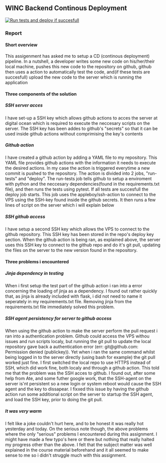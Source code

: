 <h2>WINC Backend Continous Deployment</h2>

[![Run tests and deploy if succesfull](https://github.com/Mark-NB/winc-cd/actions/workflows/run-tests.yml/badge.svg)](https://github.com/Mark-NB/winc-cd/actions/workflows/run-tests.yml)

<h3>Report</h3>

<h4>Short overview</h4>
<p>This assigenment has asked me to setup a CD (continous deployment) pipeline. In a nutshell, a developer writes some new code on his/her/their local machine, pushes this new code to the repository on github, github then uses a action to automatically test the code, and(if these tests are succesfull) upload the new code to the server which is running the application</p>

<h4>Three components of the solution</h4>
<h5>SSH server acces</h5>
<p>I have set-up a SSH key which allows github actions to acces the server at digital ocean which is required to execute the neccesary scripts on the server. The SSH key has been addes to github's "secrets" so that it can be used inside github actions without comprimising the key's contents</p>
<h5>Github action</h5>
<p>I have created a github action by adding a YAML file to my repository. This YAML file provides github actions with the information it needs to execute the desired actions. In my case the action is triggered everytime a new commit is pushed to the repository. The action is divided into 2 jobs, "run-tests" and "deploy". The run-tests job tells github to setup a enviroment with python and the neccesary dependencies(found in the requirements.txt file), and then runs the tests using pytest. If all tests are succesfull the deploy job starts. This job uses the appleboy/ssh-action to connect to the VPS using the SSH-key found inside the github secrets. It then runs a few lines of script on the server which i will explain below</p>
<h5>SSH github access</h5>
<p>I have setup a second SSH key which allows the VPS to connect to the github repository. This SSH key has been stored in the repo's deploy key section. When the github action is being ran, as explained above, the server uses this SSH key to connect to the github repo and do it's git pull, updating the files on the server to the new version found in the repository.</p>

<h4>Three problems i encountered</h4>
<h5>Jinja dependency in testing</h5>
<p>When i first setup the test part of the github action i ran into a error concerning the loading of jinja as a dependency. I found out rather quickly that, as jinja is already included with flask, i did not need to name it seperately in my requirements.txt file. Removing jinja from the requirements.txt file immediately solved this problem.</p>
<h5>SSH agent persistency for server to github access</h5>
<p>When using the github action to make the server perform the pull request i ran into a authentication problem. Github could access the VPS withou issues and run scripts localy, but running the git pull to update the local repository gave back a authentication error (err: git@github.com: Permission denied (publickey)). Yet when i ran the same command whilst being logged in to the server directly (using bash for example) the git pull worked just fine. I first switched the local repo to use HTTPS instead of SSH, which did work fine, both localy and through a github action. This told me that the problem was the SSH acces to github. I found out, after some help from Ate, and some futher google work, that the SSH-agent on the server is'nt persistent so a new login or system reboot would cause the SSH agent and the key to dissapear. I fixxed this issue by having the github action run some additional script on the server to startup the SSH agent, and load the SSH key, prior to doing the git pull.</p>
<h5>It was very warm</h5>
<p>I felt like a joke couldn't hurt here, and to be honest it was really hot yesterday and today. On the serious note though, the above problems where the only "serious" problems I encountered during this assignment. I might have made a few typo's here or there but nothing that really halted my progress other than the above. I felt that the subject matter was well explained in the course material beforehand and it all seemed to make sense to me so i didn't struggle much with this assignment.</p>